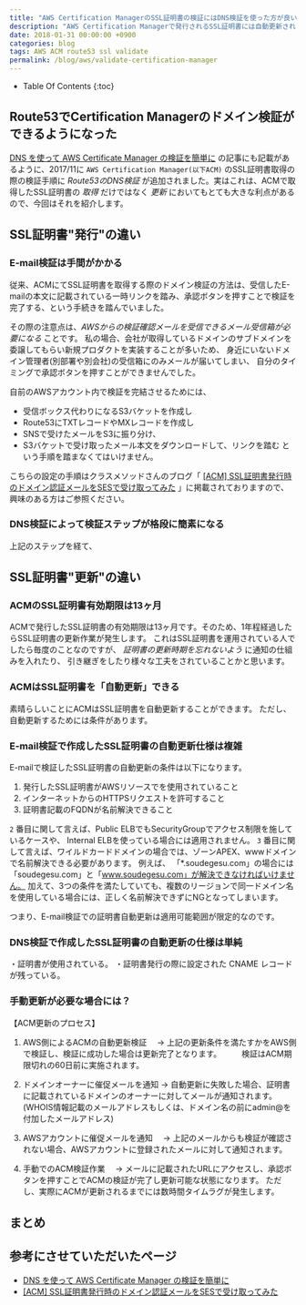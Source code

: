 ```yaml
---
title: "AWS Certification ManagerのSSL証明書の検証にはDNS検証を使った方が良い"
description: "AWS Certification Managerで発行されるSSL証明書には自動更新されるための条件があるのです。"
date: 2018-01-31 00:00:00 +0900
categories: blog
tags: AWS ACM route53 ssl validate
permalink: /blog/aws/validate-certification-manager
---
```


* Table Of Contents
{:toc}

## Route53でCertification Managerのドメイン検証ができるようになった
[DNS を使って AWS Certificate Manager の検証を簡単に](https://aws.amazon.com/jp/blogs/news/easier-certificate-validation-using-dns-with-aws-certificate-manager/)
の記事にも記載があるように、2017/11に `AWS Certification Manager(以下ACM)` のSSL証明書取得の際の検証手順に *Route53のDNS検証* が追加されました。実はこれは、ACMで取得したSSL証明書の *取得* だけではなく *更新* においてもとても大きな利点があるので、今回はそれを紹介します。

## SSL証明書"発行"の違い
### E-mail検証は手間がかかる
従来、ACMにてSSL証明書を取得する際のドメイン検証の方法は、受信したE-mailの本文に記載されている一時リンクを踏み、承認ボタンを押すことで検証を完了する、という手続きを踏んでいました。

その際の注意点は、*AWSからの検証確認メールを受信できるメール受信箱が必要になる* ことです。
私の場合、会社が取得しているドメインのサブドメインを委譲してもらい新規プロダクトを実装することが多いため、
身近にいないドメイン管理者(別部署や別会社)の受信箱にのみメールが届いてしまい、
自分のタイミングで承認ボタンを押すことができませんでした。

自前のAWSアカウント内で検証を完結させるためには、
* 受信ボックス代わりになるS3バケットを作成し
* Route53にTXTレコードやMXレコードを作成し
* SNSで受けたメールをS3に振り分け、
* S3バケットで受け取ったメール本文をダウンロードして、リンクを踏む
という手順を踏まなくてはいけません。

こちらの設定の手順はクラスメソッドさんのブログ「 [[ACM] SSL証明書発行時のドメイン認証メールをSESで受け取ってみた](https://dev.classmethod.jp/cloud/aws/acm-verifydomain-ses/) 」に掲載されておりますので、
興味のある方はご参照ください。

### DNS検証によって検証ステップが格段に簡素になる

上記のステップを経て、


## SSL証明書"更新"の違い
### ACMのSSL証明書有効期限は13ヶ月
ACMで発行したSSL証明書の有効期限は13ヶ月です。そのため、1年程経過したらSSL証明書の更新作業が発生します。
これはSSL証明書を運用されている人でしたら毎度のことなのですが、 *証明書の更新時期を忘れないよう* に通知の仕組みを入れたり、
引き継ぎをしたり様々な工夫をされていることかと思います。

### ACMはSSL証明書を「自動更新」できる
素晴らしいことにACMはSSL証明書を自動更新することができます。
ただし、自動更新するためには条件があります。

### E-mail検証で作成したSSL証明書の自動更新仕様は複雑
E-mailで検証したSSL証明書の自動更新の条件は以下になります。
1. 発行したSSL証明書がAWSリソースでを使用されていること
2. インターネットからのHTTPSリクエストを許可すること
3. 証明書記載のFQDNが名前解決できること

`2` 番目に関して言えば、Public ELBでもSecurityGroupでアクセス制限を施しているケースや、
Internal ELBを使っている場合には適用されません。
`3` 番目に関して言えば、ワイルドカードドメインの場合では、ゾーンAPEX、wwwドメインで名前解決できる必要があります。
例えば、 「*.soudegesu.com」の場合には「soudegesu.com」と「www.soudegesu.com」が解決できなければいけません。
加えて、3つの条件を満たしていても、複数のリージョンで同一ドメイン名を使用している場合には、正しく名前解決できずにNGとなってしまいます。

つまり、E-mail検証での証明書自動更新は適用可能範囲が限定的なのです。

### DNS検証で作成したSSL証明書の自動更新の仕様は単純

・証明書が使用されている。
・証明書発行の際に設定された CNAME レコードが残っている。


### 手動更新が必要な場合には？
【ACM更新のプロセス】
 1. AWS側によるACMの自動更新検証
　-> 上記の更新条件を満たすかをAWS側で検証し、検証に成功した場合は更新完了となります。
　　 検証はACM期限切れの60日前に実施されます。
 
 2. ドメインオーナーに催促メールを通知
  -> 自動更新に失敗した場合、証明書に記載されているドメインのオーナーに対してメールが通知されます。
     (WHOIS情報記載のメールアドレスもしくは、ドメイン名の前にadmin@を付加したメールアドレス)
 
 3. AWSアカウントに催促メールを通知
　-> 上記のメールからも検証が確認されない場合、AWSアカウントに登録されたメールに対して通知されます。
 
 4. 手動でのACM検証作業
　-> メールに記載されたURLにアクセスし、承認ボタンを押すことでACMの検証が完了し更新可能な状態になります。
     ただし、実際にACMが更新されるまでには数時間タイムラグが発生します。


## まとめ


## 参考にさせていただいたページ
* [DNS を使って AWS Certificate Manager の検証を簡単に](https://aws.amazon.com/jp/blogs/news/easier-certificate-validation-using-dns-with-aws-certificate-manager/)
* [[ACM] SSL証明書発行時のドメイン認証メールをSESで受け取ってみた](https://dev.classmethod.jp/cloud/aws/acm-verifydomain-ses/)
